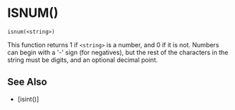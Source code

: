 # ISNUM()
`isnum(<string>)`

  This function returns 1 if `<string>` is a number, and 0 if it is not. Numbers can begin with a '-' sign (for negatives), but the rest of the characters in the string must be digits, and an optional decimal point.


## See Also
- [isint()]

